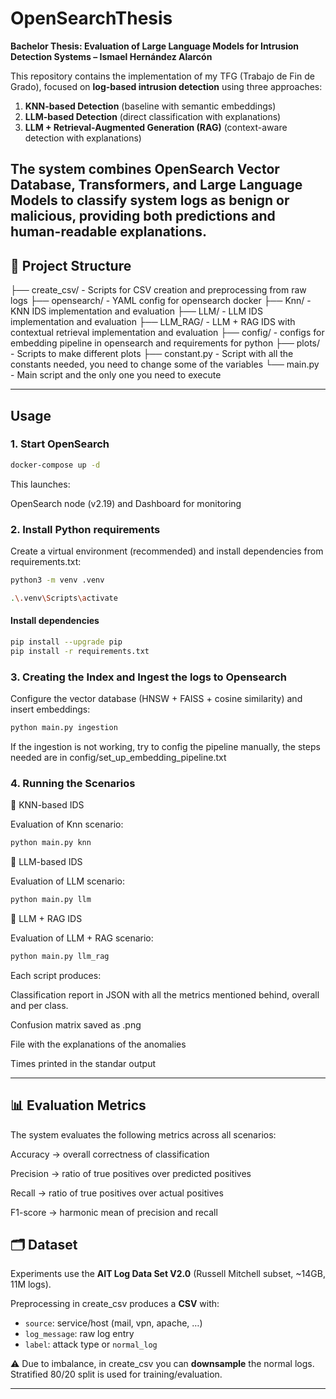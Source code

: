 # OpenSearchThesis

**Bachelor Thesis: Evaluation of Large Language Models for Intrusion Detection Systems – Ismael Hernández Alarcón**

This repository contains the implementation of my TFG (Trabajo de Fin de Grado), focused on **log-based intrusion detection** using three approaches:
1. **KNN-based Detection** (baseline with semantic embeddings)  
2. **LLM-based Detection** (direct classification with explanations)  
3. **LLM + Retrieval-Augmented Generation (RAG)** (context-aware detection with explanations)

The system combines **OpenSearch Vector Database**, **Transformers**, and **Large Language Models** to classify system logs as benign or malicious, providing both predictions and human-readable explanations.
---

## 📂 Project Structure
├── create_csv/ - Scripts for CSV creation and preprocessing from raw logs
├── opensearch/ - YAML config for opensearch docker
├── Knn/  - KNN IDS implementation and evaluation
├── LLM/  - LLM IDS implementation and evaluation
├── LLM_RAG/  - LLM + RAG IDS with contextual retrieval implementation and evaluation
├── config/   - configs for embedding pipeline in opensearch and requirements for python
├── plots/  - Scripts to make different plots
├── constant.py - Script with all the constants needed, you need to change some of the variables
└── main.py - Main script and the only one you need to execute

---

## Usage

### 1. Start OpenSearch

```bash
docker-compose up -d
```
This launches:

OpenSearch node (v2.19) and Dashboard for monitoring

### 2. Install Python requirements

Create a virtual environment (recommended) and install dependencies from requirements.txt:
```bash
python3 -m venv .venv
```

```bash
.\.venv\Scripts\activate
```

#### Install dependencies
```bash
pip install --upgrade pip
pip install -r requirements.txt
```

### 3. Creating the Index and Ingest the logs to Opensearch

Configure the vector database (HNSW + FAISS + cosine similarity) and insert embeddings:
```bash
python main.py ingestion
```
If the ingestion is not working, try to config the pipeline manually, the steps needed are in config/set_up_embedding_pipeline.txt

### 4. Running the Scenarios
🔹 KNN-based IDS

Evaluation of Knn scenario:

```bash
python main.py knn
```

🔹 LLM-based IDS

Evaluation of LLM scenario:

```bash
python main.py llm
```

🔹 LLM + RAG IDS

Evaluation of LLM + RAG scenario:

```bash
python main.py llm_rag
```

Each script produces:

Classification report in JSON with all the metrics mentioned behind, overall and per class.

Confusion matrix saved as .png

File with the explanations of the anomalies

Times printed in the standar output


---

## 📊 Evaluation Metrics

The system evaluates the following metrics across all scenarios:

Accuracy → overall correctness of classification

Precision → ratio of true positives over predicted positives

Recall → ratio of true positives over actual positives

F1-score → harmonic mean of precision and recall


## 🗂 Dataset
Experiments use the **AIT Log Data Set V2.0** (Russell Mitchell subset, ~14GB, 11M logs).  

Preprocessing in create_csv produces a **CSV** with:
- `source`: service/host (mail, vpn, apache, …)  
- `log_message`: raw log entry  
- `label`: attack type or `normal_log`  

⚠️ Due to imbalance, in create_csv you can **downsample** the normal logs. Stratified 80/20 split is used for training/evaluation.

---

